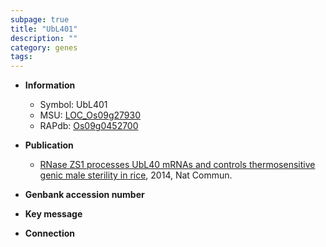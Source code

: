 ```yaml
---
subpage: true
title: "UbL401"
description: ""
category: genes
tags: 
---
```


* **Information**  
    + Symbol: UbL401  
    + MSU: [LOC_Os09g27930](http://rice.plantbiology.msu.edu/cgi-bin/ORF_infopage.cgi?orf=LOC_Os09g27930)  
    + RAPdb: [Os09g0452700](http://rapdb.dna.affrc.go.jp/viewer/gbrowse_details/irgsp1?name=Os09g0452700)  

* **Publication**  
    + [RNase ZS1 processes UbL40 mRNAs and controls thermosensitive genic male sterility in rice](http://www.ncbi.nlm.nih.gov/pubmed?term=RNase+ZS1+processes+UbL40+mRNAs+and+controls+thermosensitive+genic+male+sterility+in+rice%5BTitle%5D), 2014, Nat Commun.

* **Genbank accession number**  

* **Key message**  

* **Connection**  



